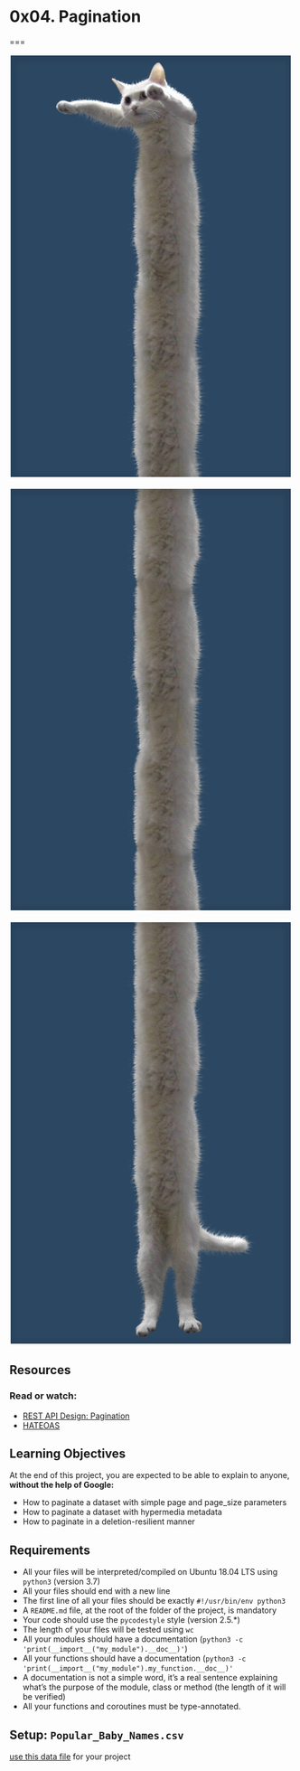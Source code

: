 # 0x04. Pagination
===

![](https://github.com/Cristhian-Carbonell/holbertonschool-web_back_end/blob/main/0x04-pagination/image/3646eb02de6527ca5d83.png?raw=true)

![](https://github.com/Cristhian-Carbonell/holbertonschool-web_back_end/blob/main/0x04-pagination/image/2.png?raw=true)

![](https://github.com/Cristhian-Carbonell/holbertonschool-web_back_end/blob/main/0x04-pagination/image/3.png?raw=true)
## Resources
### Read or watch:

- [REST API Design: Pagination](https://www.moesif.com/blog/technical/api-design/REST-API-Design-Filtering-Sorting-and-Pagination/#pagination)
- [HATEOAS](https://en.wikipedia.org/wiki/HATEOAS)

## Learning Objectives
At the end of this project, you are expected to be able to explain to anyone, **without the help of Google:**

- How to paginate a dataset with simple page and page_size parameters
- How to paginate a dataset with hypermedia metadata
- How to paginate in a deletion-resilient manner

## Requirements
- All your files will be interpreted/compiled on Ubuntu 18.04 LTS using ```python3``` (version 3.7)
- All your files should end with a new line
- The first line of all your files should be exactly ```#!/usr/bin/env python3```
- A ```README.md``` file, at the root of the folder of the project, is mandatory
- Your code should use the ```pycodestyle``` style (version 2.5.*)
- The length of your files will be tested using ```wc```
- All your modules should have a documentation (```python3 -c 'print(__import__("my_module").__doc__)'```)
- All your functions should have a documentation (```python3 -c 'print(__import__("my_module").my_function.__doc__)'```
- A documentation is not a simple word, it’s a real sentence explaining what’s the purpose of the module, class or method (the length of it will be verified)
- All your functions and coroutines must be type-annotated.

## Setup: ```Popular_Baby_Names.csv```
[use this data file](https://holbertonintranet.s3.amazonaws.com/uploads/misc/2020/5/7d3576d97e7560ae85135cc214ffe2b3412c51d7.csv?X-Amz-Algorithm=AWS4-HMAC-SHA256&X-Amz-Credential=AKIARDDGGGOUWMNL5ANN%2F20210727%2Fus-east-1%2Fs3%2Faws4_request&X-Amz-Date=20210727T212355Z&X-Amz-Expires=86400&X-Amz-SignedHeaders=host&X-Amz-Signature=5f13f5d7175b46e79e38503ab09e4a34af747c7d729ff49db135885acc1c7298) for your project